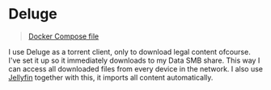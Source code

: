 # Deluge

> [Docker Compose file](../stacks/deluge.yaml)

I use Deluge as a torrent client, only to download legal content ofcourse. I've set it up so it immediately downloads to my Data SMB share. This way I can access all downloaded files from every device in the network. I also use [Jellyfin](jellyfin.md) together with this, it imports all content automatically. 
